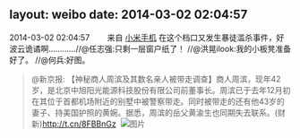 layout: weibo
date: 2014-03-02 02:04:57
---
<meta name="referrer" content="no-referrer" />

2014-03-02 02:04:57  &nbsp;&nbsp;&nbsp;&nbsp;&nbsp;&nbsp; 来自 <a href="http://app.weibo.com/t/feed/22zMnn" rel="nofollow">小米手机</a>
在这个档口又发生暴徒滥杀事件，好波云诡谲啊…………//@任志强:只剩一层窗户纸了！ //@洪晃ilook:我的小板凳准备好了。 //@何兵:好图。
>  @新京报: 【神秘商人周滨及其数名亲人被带走调查】商人周滨，现年42岁，是北京中旭阳光能源科技股份有限公司前董事长。周滨已于去年12月初在其位于首都机场附近的别墅中被警察带走。同时被带走的还有他43岁的妻子、持美国护照的黄婉。据悉，周滨的岳父黄渝生也同期失去联系。(财新)http://t.cn/8FBBnGz ​​​
>  ![图片](https://ww4.sinaimg.cn/large/61ff32dejw1ee0hdus1xgj208c08c3yg.jpg)
